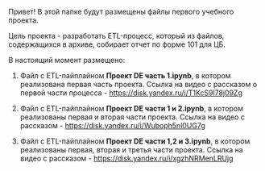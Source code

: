 Привет! В этой папке будут размещены файлы первого учебного проекта.

Цель проекта - разработать ETL-процесс, который из файлов, содержащихся в архиве, собирает отчет по форме 101 для ЦБ.

В настоящий момент размещено:
1. Файл с ETL-пайплайном  **Проект DE часть 1.ipynb**, в котором реализована первая часть проекта.
Ссылка на видео с рассказом о первой части процесса - https://disk.yandex.ru/i/T1KcS9l78j09Zg

2. Файл с ETL-пайплайном  **Проект DE части 1 и 2.ipynb**, в котором реализованы первая и вторая части проекта.
Ссылка на видео с рассказом - https://disk.yandex.ru/i/Wuboph5nl0UG7g

3. Файл с ETL-пайплайном  **Проект DE части 1,2 и 3.ipynb**, в котором реализованы первая, вторая и третья части проекта.
Ссылка на видео с рассказом - https://disk.yandex.ru/i/xgzhNRMenLRUjg
